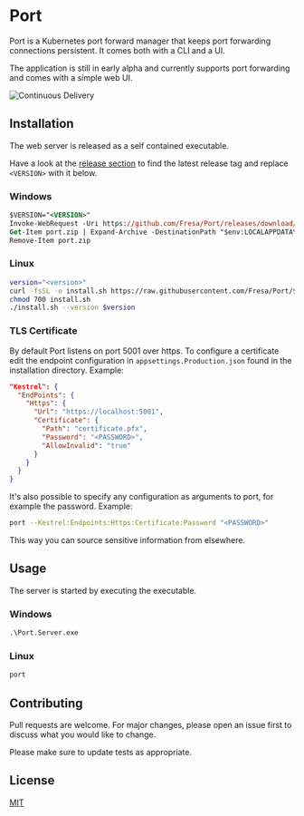 # Port

Port is a Kubernetes port forward manager that keeps port forwarding connections persistent. 
It comes both with a CLI and a UI.

The application is still in early alpha and currently supports port forwarding and comes with a simple web UI.

![Continuous Delivery](https://github.com/Fresa/Port/workflows/Continuous%20Delivery/badge.svg)

## Installation
The web server is released as a self contained executable.

Have a look at the [release section](https://github.com/Fresa/Port/releases) to find the latest release tag and replace `<VERSION>` with it below.

### Windows
```ps
$VERSION="<VERSION>"
Invoke-WebRequest -Uri https://github.com/Fresa/Port/releases/download/$VERSION/port-$VERSION-win-x64.zip -O port.zip
Get-Item port.zip | Expand-Archive -DestinationPath "$env:LOCALAPPDATA\Port"
Remove-Item port.zip
```
### Linux
```bash
version="<version>"
curl -fsSL -o install.sh https://raw.githubusercontent.com/Fresa/Port/$version/scripts/linux/install.sh
chmod 700 install.sh
./install.sh --version $version
```
### TLS Certificate
By default Port listens on port 5001 over https. To configure a certificate edit the endpoint configuration in `appsettings.Production.json` found in the installation directory. 
Example:
```json
"Kestrel": {
  "EndPoints": {
    "Https": {
      "Url": "https://localhost:5001",
      "Certificate": {
        "Path": "certificate.pfx",
        "Password": "<PASSWORD>",
        "AllowInvalid": "true"
      }
    }
  }
}
```

It's also possible to specify any configuration as arguments to port, for example the password.
Example:
```bash
port --Kestrel:Endpoints:Https:Certificate:Password "<PASSWORD>"
```

This way you can source sensitive information from elsewhere.
## Usage
The server is started by executing the executable.

### Windows
```ps
.\Port.Server.exe
```
### Linux
```bash
port
```

## Contributing
Pull requests are welcome. For major changes, please open an issue first to discuss what you would like to change.

Please make sure to update tests as appropriate.

## License
[MIT](https://github.com/Fresa/Port/blob/master/LICENSE)
